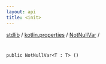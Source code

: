 ```yaml
---
layout: api
title: <init>
---
```

[stdlib](../../index.md) / [kotlin.properties](../index.md) / [NotNullVar](index.md) / [<init>](_init_.md)

# <init>

```
public NotNullVar<T : T> ()
```
